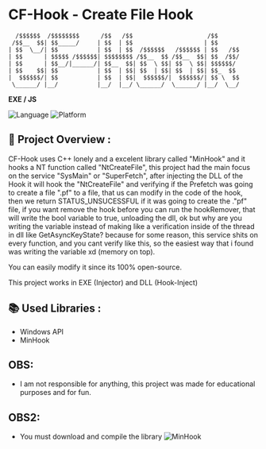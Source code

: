 # CF-Hook - Create File Hook

```plaintext
  /$$$$$$  /$$$$$$$$      /$$   /$$                     /$$      
 /$$__  $$| $$_____/     | $$  | $$                    | $$      
| $$  \__/| $$           | $$  | $$  /$$$$$$   /$$$$$$ | $$   /$$
| $$      | $$$$$ /$$$$$$| $$$$$$$$ /$$__  $$ /$$__  $$| $$  /$$/
| $$      | $$__/|______/| $$__  $$| $$  \ $$| $$  \ $$| $$$$$$/ 
| $$    $$| $$           | $$  | $$| $$  | $$| $$  | $$| $$_  $$ 
|  $$$$$$/| $$           | $$  | $$|  $$$$$$/|  $$$$$$/| $$ \  $$
 \______/ |__/           |__/  |__/ \______/  \______/ |__/  \__/ 
```

**EXE / JS**

![Language](https://img.shields.io/badge/language-C%2B%2B-brightgreen)
![Platform](https://img.shields.io/badge/platform-Windows-blue)

## 📖 Project Overview :

CF-Hook uses C++ lonely and a excelent library called "MinHook" and it hooks a NT function called "NtCreateFile", this project had the main focus on the service "SysMain" or "SuperFetch", after injecting the DLL of the Hook it will hook the "NtCreateFile" and verifying if the Prefetch was going to create a file ".pf" to a file, that us can modify in the code of the hook, then we return STATUS_UNSUCESSFUL if it was going to create the ."pf" file, if you want remove the hook before you can run the hookRemover, that will write the bool variable to true, unloading the dll, ok but why are you writing the variable instead of making like a verification inside of the thread in dll like GetAsyncKeyState? because for some reason, this service shits on every function, and you cant verify like this, so the easiest way that i found was writing the variable xd (memory on top).

You can easily modify it since its 100% open-source.

This project works in EXE (Injector) and DLL (Hook-Inject)

## 📚 Used Libraries :

- Windows API
- MinHook

## OBS:
- I am not responsible for anything, this project was made for educational purposes and for fun.

## OBS2:
- You must download and compile the library ![MinHook](https://github.com/TsudaKageyu/minhook)
